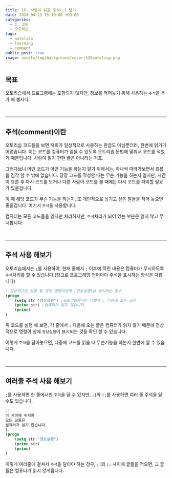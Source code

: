 ```yaml
---
title: 16. 사람이 읽을 주석(;) 달기
date: 2024-04-13 15:10:00 +09:00
categories:
  - 2. 코딩
  - 오토리습
tags:
  - autolisp
  - learning
  - comment
public_post: true
image: assets/img/background/cover;%20autolisp.png
---
```

## 목표
오토리습에서 프로그램에는 포함되지 않지만, 정보를 적어놓기 위해 사용하는 `주석`을 추가 해 봅시다.



<br>
<hr>

## 주석(comment)이란
오토리습 코드들을 보면 저희가 일상적으로 사용하는 한글도 아닐뿐더러,  한번에 읽기가 어렵습니다. 이는 코드를 컴퓨터가 읽을 수 있도록 오토리습 문법에 맞춰서 코드를 적었기 때문입니다.
사람이 읽기 편한 글은 아니라는 거죠.

그러다보니 어떤 코드가 어떤 기능을 하는지 알기 위해서는, 하나씩 따라가보면서 흐름을 짐작 할 수 밖에 없습니다. 당장 코드를 작성할 때는 무슨 기능을 하는지 알지만, 시간이 흐른 후 다시 코드를 보거나 다른 사람이 코드를 볼 때에는 다시 코드를 파악할 필요가 있을겁니다.

이 때 해당 코드가 무슨 기능을 하는지, 또 개인적으로 남기고 싶은 말들을 적어 놓으면 좋을겁니다. 여기서 `주석`을 사용합니다.

컴퓨터는 모든 코드들을 읽지만 처리하지만, `주석`처리가 되어 있는 부분은 읽지 않고 무시합니다.

<br>
<hr>


## 주석 사용 해보기
오토리습에서는 `;`를 사용하여, 현재 줄에서 `;` 이후에 적힌 내용은 컴퓨터가 무시하도록 `주석`처리를 할 수 있습니다.(참고로 프로그래밍 언어마다 주석을 표시하는 방식은 다릅니다)
```lisp
; 정상적으로 실행 될 경우 명령어창에 [정상실행]을 표시하는 함수
(progn
	(setq str "정상실행") ;오토리습에서는 이렇게 ; 다음에 오는 글은
	(princ str) ;컴퓨터가 읽지 않습니다.
	(princ)
)
```
위 코드를 실행 해 보면, 각 줄에서 `;` 다음에 오는 글은 컴퓨터가 읽지 않기 때문에 정상적으로 명령어 창에 `정상실행`이 표시되는 것을 확인 할 수 있습니다.

이렇게 `주석`을 달아놓으면, 나중에 코드를 읽을 때 무슨기능을 하는지 한번에 알 수 있습니다.


<br>
<hr>

## 여러줄 주석 사용 해보기
`;`를 사용하면 한 줄에서만 `주석`을 달 수 있지만, `;|`와 `|;`를 사용하면 여러 줄 주석을 달 수도 있습니다.
```lisp
;|
이 사이에 위치한
모든 글들은
컴퓨터가 읽지 않습니다.
|;
(progn
	(setq str "정상실행") 
	(princ str)
	(princ)
)
```
이렇게 여러줄에 걸쳐서 `주석`을 달아야 하는 경우, `;|`와 `|;` 사이에 글들을 적으면, 그 글들은 컴퓨터가 읽지 않게됩니다.